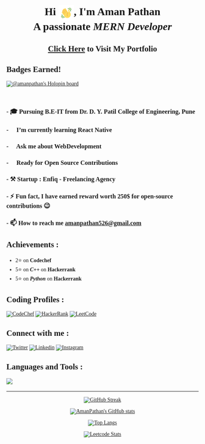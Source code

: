<body style="font-family: 'Merriweather', serif;">

  
<h1 align="center" style="font-family: 'Merriweather', serif;">Hi <img src="./img/wavegif.gif" width="40px" height="40px" align="center"/>, I'm <b>Aman Pathan</b><br>
A passionate <i><b>MERN Developer</b></i></h1>

<h2 align="center" style="font-family: 'Merriweather', serif;"><a href="https://amanpathan.netlify.app/">Click Here</a> to Visit My Portfolio</h2>

## Badges Earned! 
  
[![@amanpathan's Holopin board](https://holopin.me/amanpathan)](https://holopin.io/@amanpathan)

<!-- <p align="left"> <img src="https://komarev.com/ghpvc/?username=amanpathan&label=Profile%20views&color=0e75b6&style=flat" alt="amanpathan" /> </p> -->

<br/>

### - 🎓 Pursuing **B.E-IT** from **Dr. D. Y. Patil College of Engineering, Pune**

### - 🌱 I’m currently learning **React Native**

### - 📢 Ask me about **WebDevelopment**

### - 🤝 Ready for **Open Source Contributions**

### - ⚒️ Startup : **Enfiq - Freelancing Agency**

### - ⚡ Fun fact, **I have earned reward worth 250$ for open-source contributions 😉**

### - 📫 How to reach me **amanpathan526@gmail.com**
  

## Achievements :
- 2⭐ on **Codechef**
- 5⭐ on ***C++*** on **Hackerrank**
- 5⭐ on ***Python*** on **Hackerrank**

## Coding Profiles :
[![CodeChef](https://img.shields.io/badge/CodeChef-%23964B00.svg?logo=CodeChef&logoColor=white)](https://www.codechef.com/users/amanpathan) 
[![HackerRank](https://img.shields.io/badge/-Hackerrank-2EC866?logo=HackerRank&logoColor=white)](https://www.hackerrank.com/profile/amanpathan526)
[![LeetCode](https://img.shields.io/badge/LeetCode-000000?logo=LeetCode&logoColor=#d16c06)](https://leetcode.com/u/amanpathan526/)

## Connect with me :

[![Twitter](https://skillicons.dev/icons?i=twitter)](https://x.com/aman_a_pathan)
[![Linkedin](https://skillicons.dev/icons?i=linkedin)](https://www.linkedin.com/in/aman-pathan-a006ab202/)
[![Instagram](https://skillicons.dev/icons?i=instagram)](https://www.instagram.com/aman__a__pathan/)

## Languages and Tools :

<p>
  <a href="https://skillicons.dev">
    <img src="https://skillicons.dev/icons?i=c,cpp,js,py,git,github,html,css,bootstrap,express,nodejs,firebase,mongodb,mysql,linux,netlify,vercel,postman,vscode" />
  </a>
</p>
 
---
 
<div align="center">

[![GitHub Streak](https://streak-stats.demolab.com?user=amanpathan&theme=dark)](https://git.io/streak-stats)
  
[![AmanPathan's GitHub stats](https://github-readme-stats.vercel.app/api?username=amanpathan&theme=dark)](https://github.com/AmanPathan/github-readme-stats)

[![Top Langs](https://github-readme-stats.vercel.app/api/top-langs/?username=amanpathan&theme=dark)](https://github.com/AmanPathan/github-readme-stats)

[![Leetcode Stats](https://leetcode.card.workers.dev/amanpathan526?theme=dark&font=baloo&extension=null)](https://leetcode.com/u/amanpathan526/)
  
 </div>

</body>
